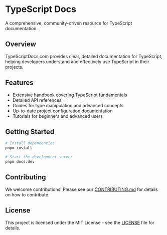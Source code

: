 # TypeScript Docs

A comprehensive, community-driven resource for TypeScript documentation.

## Overview

TypeScriptDocs.com provides clear, detailed documentation for TypeScript, helping developers understand and effectively use TypeScript in their projects.

## Features

- Extensive handbook covering TypeScript fundamentals
- Detailed API references
- Guides for type manipulation and advanced concepts
- Up-to-date project configuration documentation
- Tutorials for beginners and advanced users

## Getting Started

```bash
# Install dependencies
pnpm install

# Start the development server
pnpm docs:dev
```

## Contributing

We welcome contributions! Please see our [CONTRIBUTING.md](CONTRIBUTING.md) for details on how to contribute.

## License

This project is licensed under the MIT License - see the [LICENSE](LICENSE) file for details. 